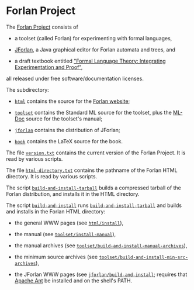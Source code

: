 Forlan Project
==========================================================================

The [Forlan Project](https://alleystoughton.us/forlan) consists of

* a toolset (called Forlan) for experimenting with formal languages,

* [JForlan](https://alleystoughton.us/forlan/jforlan/), a Java
  graphical editor for Forlan automata and trees, and

* a draft textbook entitled ["Formal Language Theory: Integrating
  Experimentation and
  Proof"](https://alleystoughton.us/forlan/book.pdf),

all released under free software/documentation licenses.

The subdirectory:

* [`html`](html) contains the source for the [Forlan
  website](https://alleystoughton.us/forlan/);

* [`toolset`](toolset) contains the Standard ML source for the
  toolset, plus the [ML-Doc](https://people.cs.uchicago.edu/~jhr/)
  source for the toolset's manual;

* [`jforlan`](jforlan) contains the distribution of JForlan;

* [`book`](book) contains the LaTeX source for the book.

The file [`version.txt`](version.txt) contains the current version of
the Forlan Project.  It is read by various scripts.

The file [`html-directory.txt`](html-directory.txt) contains the
pathname of the Forlan HTML directory.  It is read by various scripts.

The script [`build-and-install-tarball`](build-and-install-tarball)
builds a compressed tarball of the Forlan distribution, and installs
it in the HTML directory.

The script [`build-and-install`](build-and-install) runs
[`build-and-install-tarball`](build-and-install-tarball) and builds
and installs in the Forlan HTML directory:

* the general WWW pages (see [`html/install`](html/install)),

* the manual (see [`toolset/install-manual`](toolset/install-manual)),

* the manual archives (see
  [`toolset/build-and-install-manual-archives`](toolset/build-and-install-manual-archives)),

* the minimum source archives (see
  [`toolset/build-and-install-min-src-archives`](toolset/build-and-install-min-src-archives)),

* the JForlan WWW pages (see
  [`jforlan/build-and-install`](jforlan/build-and-install); requires
  that [Apache Ant](https://ant.apache.org) be installed and on the
  shell's PATH.
